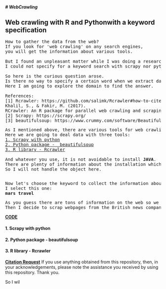 <h5># WebCrawling</h5>
<h2><b>Web crawling with R and Pythonwith a keyword specification</b></h2>

<pre>
How to gather the data from the web?
If you look for 'web crawling' on any search engines,
you will get the information about various tools.

But I found an unpleasant matter while I was doing a research for the web crawling.
I could not specify for a keyword search with scrapy nor python package 'beautifulsoup'.

So here is the curious question arose.
Is there no way to specify a certain word when we extract data from the web?
Here I am going to explore the domain to find the answer.

References:
[1] Rcrawler: https://github.com/salimk/Rcrawler#how-to-cite-rcrawler
Khalil, S., & Fakir, M. (2017).
RCrawler: An R package for parallel web crawling and scraping. SoftwareX, 6, 98-106.
[2] Scrapy: https://scrapy.org/
[3] beautifulsoup: https://www.crummy.com/software/BeautifulSoup/bs4/doc/
</pre>

<pre>
As I mentioned above, there are various tools for web crawling.
Here we are going to deal data with three tools:
<a href="#scrapy">1. Scrapy with python</a>
<a href="#beautifulsoup">2. Python package -  beautifulsoup</a>
<a href="#rcrawler">3. R library - Rcrawler</a>

And whatever you use, it is not avoidable to install <b>JAVA</b>.
There are plenty of information about the installation which you can find easily on the internet.
So I will not handle the object here.

</pre>

<pre>
Now let's choose the keyword to collect the information about.
I select this one:
<b>mars travel</b>
</pre>

<pre>
As you guess there are tons of information on the web so we need to pick a certain website.
Then I decide to scrap webpages from the British news company BBC (https://www.bbc.com).
</pre>

<b><u>CODE</b></u>
<b><h4 id="scrapy">1. Scrapy with python</h4></b>
<b><h4 id="beautifulsoup">2. Python package -  beautifulsoup</h4></b>
<b><h4 id="rcrawler">3. R library - Rcrawler</h4></b>

<b><u>Citation Request</b></u>
If you use anything obtained from this repository, then, in your acknowledgements,
please note the assistance you received by using this repository.
Thank you.

</pre>

So I wil
